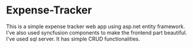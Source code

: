 # Expense-Tracker

This is a simple expense tracker web app using asp.net entity framework. I've also used syncfusion components to make the frontend part beautiful. I've used sql server.
It has simple CRUD functionalities.

